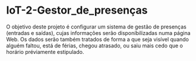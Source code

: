 # IoT-2-Gestor_de_presenças
O objetivo deste projeto é configurar um sistema de gestão de presenças (entradas e saídas), cujas informações serão disponíbilizadas numa página Web. Os dados serão também tratados de forma a que seja visível quando alguém faltou, está de férias, chegou atrasado, ou saiu mais cedo que o horário préviamente estipulado.

